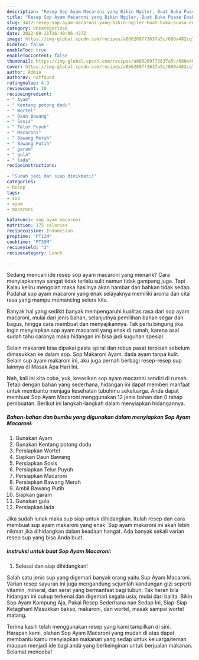 ```yaml
---
description: "Resep Sop Ayam Macaroni yang Bikin Ngiler, Buat Buka Puasa Enak"
title: "Resep Sop Ayam Macaroni yang Bikin Ngiler, Buat Buka Puasa Enak"
slug: 3412-resep-sop-ayam-macaroni-yang-bikin-ngiler-buat-buka-puasa-enak
category: Uncategorized
date: 2022-08-11T16:40:06.437Z
image: https://img-global.cpcdn.com/recipes/a866269773637a5c/680x482cq70/sop-ayam-macaroni-foto-resep-utama.jpg
hideToc: false
enableToc: true
enableTocContent: false
thumbnail: https://img-global.cpcdn.com/recipes/a866269773637a5c/680x482cq70/sop-ayam-macaroni-foto-resep-utama.jpg
cover: https://img-global.cpcdn.com/recipes/a866269773637a5c/680x482cq70/sop-ayam-macaroni-foto-resep-utama.jpg
author: Admin
authorAv: notfound
ratingvalue: 4.9
reviewcount: 10
recipeingredient:
- " Ayam"
- " Kentang potong dadu"
- " Wortel"
- " Daun Bawang"
- " Sosis"
- " Telur Puyuh"
- " Macaroni"
- " Bawang Merah"
- " Bawang Putih"
- " garam"
- " gula"
- " lada"
recipeinstructions:

- "Sudah jadi dan siap dinikmati!"
categories:
- Resep
tags:
- sop
- ayam
- macaroni

katakunci: sop ayam macaroni 
nutrition: 175 calories
recipecuisine: Indonesian
preptime: "PT12M"
cooktime: "PT39M"
recipeyield: "3"
recipecategory: Lunch

---
```



Sedang mencari ide resep sop ayam macaroni yang menarik? Cara menyiapkannya sangat tidak terlalu sulit namun tidak gampang juga. Tapi Kalau keliru mengolah maka hasilnya akan hambar dan bahkan tidak sedap. Padahal sop ayam macaroni yang enak selayaknya memiliki aroma dan cita rasa yang mampu memancing selera kita.


Banyak hal yang sedikit banyak mempengaruhi kualitas rasa dari sop ayam macaroni, mulai dari jenis bahan, selanjutnya pemilihan bahan segar dan bagus, hingga cara membuat dan menyajikannya. Tak perlu bingung jika ingin menyiapkan sop ayam macaroni yang enak di rumah, karena asal sudah tahu caranya maka hidangan ini bisa jadi suguhan spesial.

Selain makaroni bisa dipakai pasta spiral dan rebus pasat terpisah sebelum dimasukkan ke dalam sop. Sop Makaroni Ayam. dada ayam tanpa kulit. Selain sup ayam makaroni ini, aku juga pernah berbagi resep-resep sup lainnya di Masak Apa Hari Ini.


Nah, kali ini kita coba, yuk, kreasikan sop ayam macaroni sendiri di rumah. Tetap dengan bahan yang sederhana, hidangan ini dapat memberi manfaat untuk membantu menjaga kesehatan tubuhmu sekeluarga. Anda dapat membuat Sop Ayam Macaroni menggunakan 12 jenis bahan dan 0 tahap pembuatan. Berikut ini langkah-langkah dalam menyiapkan hidangannya.

<!--inarticleads1-->

##### Bahan-bahan dan bumbu yang digunakan dalam menyiapkan Sop Ayam Macaroni:

1. Gunakan  Ayam
1. Gunakan  Kentang potong dadu
1. Persiapkan  Wortel
1. Siapkan  Daun Bawang
1. Persiapkan  Sosis
1. Persiapkan  Telur Puyuh
1. Persiapkan  Macaroni
1. Persiapkan  Bawang Merah
1. Ambil  Bawang Putih
1. Siapkan  garam
1. Gunakan  gula
1. Persiapkan  lada


Jika sudah lunak maka sup siap untuk dihidangkan. Itulah resep dan cara membuat sup ayam makaroni yang enak. Sup ayam makaroni ini akan lebih nikmat jika dihidangkan dalam keadaan hangat. Ada banyak sekali varian resep sup yang bisa Anda buat. 

<!--inarticleads2-->

##### Instruksi untuk buat Sop Ayam Macaroni:


1. Selesai dan siap dihidangkan!

Salah satu jenis sup yang digemari banyak orang yaitu Sup Ayam Macaroni. Varian resep sayuran ini juga mengandung sejumlah kandungan gizi seperti vitamin, mineral, dan serat yang bermanfaat bagi tubuh. Tak heran bila hidangan ini cukup terkenal dan digemari segala usia, mulai dari balita. Bikin Sop Ayam Kampung Aja, Pakai Resep Sederhana nan Sedap Ini, Siap-Siap Ketagihan! Masukkan bakso, makaroni, dan wortel, masak sampai wortel matang. 

Terima kasih telah menggunakan resep yang kami tampilkan di sini. Harapan kami, olahan Sop Ayam Macaroni yang mudah di atas dapat membantu kamu menyiapkan makanan yang sedap untuk keluarga/teman maupun menjadi ide bagi anda yang berkeinginan untuk berjualan makanan. Selamat mencoba!
